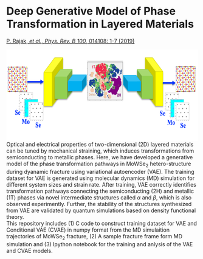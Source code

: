# Deep Generative Model of Phase Transformation in Layered Materials

[P. Rajak, *et al.*, *Phys. Rev. B 100*, 014108: 1-7 (2019)](https://journals.aps.org/prb/abstract/10.1103/PhysRevB.100.014108)

<img src="Highlight_Figure.png" width="682" height="241" align="right">

Optical and electrical properties of two-dimensional (2D) layered materials can be tuned by mechanical straining, which induces transformations from semiconducting to metallic phases. Here, we have developed a generative model of the phase transformation pathways in MoWSe<sub>2</sub> hetero-structure during  dyanamic fracture using variational autoencoder (VAE). The training dataset for VAE is generated using molecular dynamics (MD) simulation for different system sizes and strain rate. After training, VAE correctly identifies transformation pathways connecting the semiconducting (2H) and metallic (1T) phases via novel intermediate structures called _&alpha;_ and _&beta;_, which is also observed experimently.  Further, the stability of the structures synthesized from VAE are validated by quantum simulations based on density functional theory.</br>
This repository includes (1) C code to construct training dataset for VAE and Conditional VAE (CVAE) in numpy format from the MD simulaition trajectories of MoWSe<sub>2</sub>  fracture, (2) A sample fracture frame form MD simulation and (3) Ipython notebook for the training and anlysis of the VAE and CVAE models.
